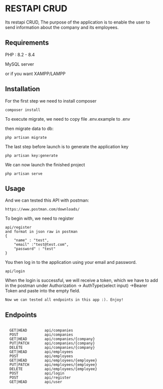 
# RESTAPI CRUD

Its restapi CRUD, The purpose of the application is to enable the user to send information about the company and its employees.



## Requirements
PHP : 8.2 - 8.4

MySQL server

or if you want XAMPP/LAMPP

## Installation
For the first step we need to install composer
```
composer install
```
To execute migrate, we need to copy file
.env.example to .env

then migrate data to db:

```
php artisan migrate
```

The last step before launch is to generate the application key
```
php artisan key:generate

```

We can now launch the finished project

```
php artisan serve
```


## Usage
And we can tested this API with postman:
```
https://www.postman.com/downloads/
```

To begin with, we need to register
```
api/register
and format in json raw in postman
{
    "name" : "test",
    "email" :"test@test.com",
    "password" : "test"
}
```

You then log in to the application using your email and password.
```
api/login
```

When the login is successful, we will receive a token, which we have to add in the postman under Authorization -> AuthType(select input) ->Bearer Token and paste into the empty field.

```
Now we can tested all endpoints in this app :). Enjoy!
```
## Endpoints
```http
 
  GET|HEAD        api/companies 
  POST            api/companies
  GET|HEAD        api/companies/{company} 
  PUT|PATCH       api/companies/{company}
  DELETE          api/companies/{company}
  GET|HEAD        api/employees 
  POST            api/employees 
  GET|HEAD        api/employees/{employee} 
  PUT|PATCH       api/employees/{employee}  
  DELETE          api/employees/{employee} 
  POST            api/login 
  POST            api/register
  GET|HEAD        api/user
```
